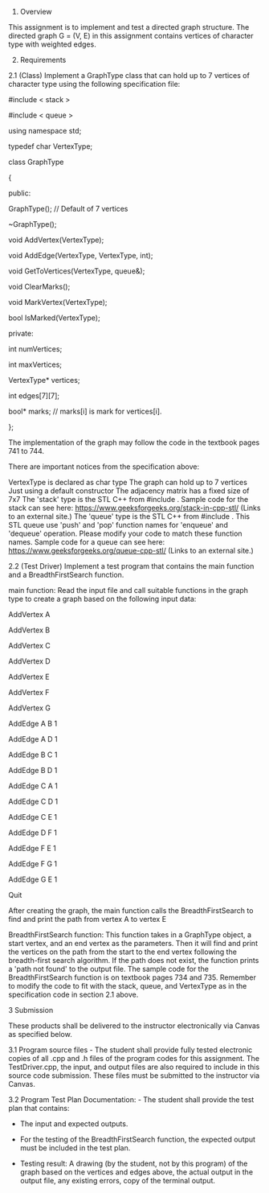 1. Overview

This assignment is to implement and test a directed graph structure. The directed graph G = (V, E) in this assignment contains vertices of character type with weighted edges. 

2. Requirements

2.1 (Class) Implement a GraphType class that can hold up to 7 vertices of character type using the following specification file:

#include < stack >
   
#include < queue >


using namespace std;


typedef char VertexType;


class GraphType

{

public:

   GraphType(); // Default of 7 vertices
   
   ~GraphType();
   
   void AddVertex(VertexType);
   
   void AddEdge(VertexType, VertexType, int);
   
   void GetToVertices(VertexType, queue<VertexType>&);
   
   void ClearMarks();
   
   void MarkVertex(VertexType);
   
   bool IsMarked(VertexType);

private:
   
   int numVertices;
   
   int maxVertices;
   
   VertexType* vertices;
   
   int edges[7][7];

bool* marks; // marks[i] is mark for vertices[i].

};


The implementation of the graph may follow the code in the textbook pages 741 to 744.


There are important notices from the specification above:

   VertexType is declared as char type
   The graph can hold up to 7 vertices
   Just using a default constructor
   The adjacency matrix has a fixed size of 7x7
   The 'stack' type is the STL C++ from #include <stack>. Sample code for the stack can see here: https://www.geeksforgeeks.org/stack-in-cpp-stl/ (Links to an external site.)
    The 'queue' type is the STL C++ from #include <queue>. This STL queue use 'push' and 'pop' function names for 'enqueue' and 'dequeue' operation. Please modify your code to match these function names. Sample code for a queue can see here: https://www.geeksforgeeks.org/queue-cpp-stl/ (Links to an external site.)

2.2 (Test Driver) Implement a test program that contains the main function and a BreadthFirstSearch function.

main function: Read the input file and call suitable functions in the graph type to create a graph based on the following input data:

AddVertex A

AddVertex B

AddVertex C

AddVertex D

AddVertex E

AddVertex F

AddVertex G

AddEdge A B 1

AddEdge A D 1

AddEdge B C 1

AddEdge B D 1

AddEdge C A 1

AddEdge C D 1

AddEdge C E 1

AddEdge D F 1

AddEdge F E 1

AddEdge F G 1

AddEdge G E 1

Quit

After creating the graph, the main function calls the BreadthFirstSearch to find and print the path from vertex A to vertex E

BreadthFirstSearch function: This function takes in a GraphType object, a start vertex, and an end vertex as the parameters. Then it will find and print the vertices on the path from the start to the end vertex following the breadth-first search algorithm. If the path does not exist, the function prints a 'path not found' to the output file. The sample code for the BreadthFirstSearch function is on textbook pages 734 and 735. Remember to modify the code to fit with the stack, queue, and VertexType as in the specification code in section 2.1 above.


3 Submission

 These products shall be delivered to the instructor electronically via Canvas as specified below.

3.1 Program source files - The student shall provide fully tested electronic copies of all .cpp and .h files of the program codes for this assignment. The TestDriver.cpp, the input, and output files are also required to include in this source code submission. These files must be submitted to the instructor via Canvas.

3.2 Program Test Plan Documentation: - The student shall provide the test plan that contains:

  - The input and expected outputs.

  -  For the testing of the BreadthFirstSearch function, the expected output must be included in the test plan. 

  - Testing result: A drawing (by the student, not by this program) of the graph based on the vertices and edges above, the actual output in the output file, any existing errors, copy of the terminal output. 
